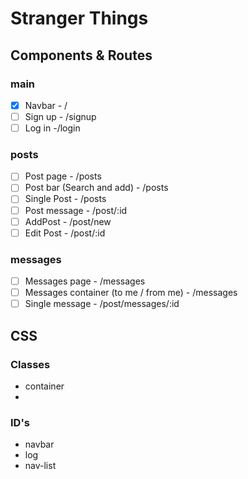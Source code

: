 #  Stranger Things

## Components & Routes
### main
- [X] Navbar - /
- [ ] Sign up - /signup
- [ ] Log in -/login
### posts
- [ ] Post page - /posts
- [ ] Post bar (Search and add) - /posts
- [ ] Single Post - /posts
- [ ] Post message - /post/:id
- [ ] AddPost - /post/new
- [ ] Edit Post - /post/:id
### messages
- [ ] Messages page - /messages
- [ ] Messages container (to me / from me) - /messages
- [ ] Single message - /post/messages/:id

## CSS
### Classes
- container
- 
### ID's
- navbar
- log
- nav-list